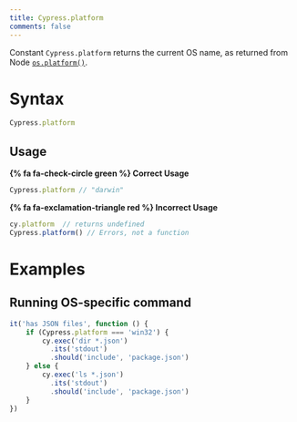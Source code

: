 ```yaml
---
title: Cypress.platform
comments: false
---
```


Constant `Cypress.platform` returns the current OS name, as returned from Node [`os.platform()`](https://nodejs.org/api/os.html#os_os_platform).

# Syntax

```javascript
Cypress.platform
```

## Usage

**{% fa fa-check-circle green %} Correct Usage**

```javascript
Cypress.platform // "darwin"
```

**{% fa fa-exclamation-triangle red %} Incorrect Usage**

```javascript
cy.platform  // returns undefined
Cypress.platform() // Errors, not a function
```

# Examples

## Running OS-specific command

```javascript
it('has JSON files', function () {
    if (Cypress.platform === 'win32') {
        cy.exec('dir *.json')
          .its('stdout')
          .should('include', 'package.json')
    } else {
        cy.exec('ls *.json')
          .its('stdout')
          .should('include', 'package.json')
    }
})
```
